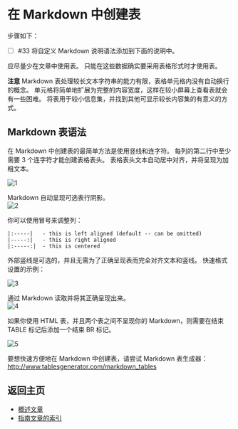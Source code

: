 <properties title="Create tables in markdown" pageTitle="在 EMS 文章的 Markdown 中创建表" description="说明如何在 Markdown 中对表进行编码。" metaKeywords="" services="" solutions="" documentationCenter="" authors="v-jocgar" videoId="" scriptId="" manager="robmazz" />

<tags ms.service="contributor-guide" ms.devlang="" ms.topic="article" ms.tgt_pltfrm="" ms.workload="" ms.date="02/26/2016" ms.author="v-jocgar" />

# 在 Markdown 中创建表

步骤如下：
- [ ] #33 将自定义 Markdown 说明语法添加到下面的说明中。

应尽量少在文章中使用表。 只能在这些数据确实要采用表格形式时才使用表。

**注意**
Markdown 表处理较长文本字符串的能力有限，表格单元格内没有自动换行的概念。 单元格将简单地扩展为完整的内容宽度，这样在较小屏幕上查看表就会有一些困难。 将表用于较小信息集，并找到其他可显示较长内容集的有意义的方式。

## Markdown 表语法
在 Markdown 中创建表的最简单方法是使用竖线和连字符。 每列的第二行中至少需要 3 个连字符才能创建表格表头。 表格表头文本自动居中对齐，并将呈现为加粗文本。  

 ![1]

Markdown 自动呈现可选表行阴影。  
 ![2]

你可以使用冒号来调整列：

  	|:-----|   - this is left aligned (default -- can be omitted)
  	|-----:|   - this is right aligned
  	|:-----:|  - this is centered

外部竖线是可选的，并且无需为了正确呈现表而完全对齐文本和竖线。 快速格式设置的示例：

 ![3]

通过 Markdown 读取并将其正确呈现出来。  
 ![4]

如果你使用 HTML 表，并且两个表之间不呈现你的 Markdown，则需要在结束 TABLE 标记后添加一个结束 BR 标记。

![5]

要想快速方便地在 Markdown 中创建表，请尝试 Markdown 表生成器：http://www.tablesgenerator.com/markdown_tables


## 返回主页

- [概述文章](./../README.md)
- [指南文章的索引](./contributor-guide-index.md)

<!--image references-->
[1]: ./media/table-markdown-1.png
[2]: ./media/table-markdown-2.png
[3]: ./media/table-markdown-3.png
[4]: ./media/table-markdown-4.png
[5]: ./media/break-tables.png


<!--HONumber=Mar16_HO2-->


